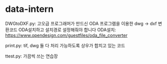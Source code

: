 # data-intern

DWGtoDXF.py: 고오급 프로그래머가 만드신 ODA 프로그램을 이용한 dwg → dxf 변환코드
ODA설치하고 설치경로 설정해줘야 합니다
ODA설치: https://www.opendesign.com/guestfiles/oda_file_converter

print.py: tif, dwg 둘 다 처리 가능하도록 상우가 합치고 있는 코드

ttest.py: 가끔씩 쓰는 연습장

